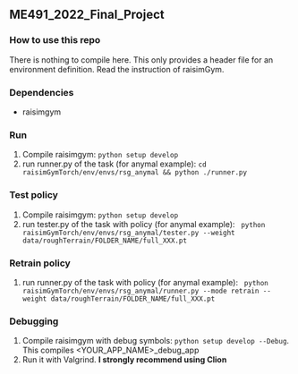 ## ME491_2022_Final_Project

### How to use this repo
There is nothing to compile here. This only provides a header file for an environment definition. Read the instruction of raisimGym. 

### Dependencies
- raisimgym

### Run
1. Compile raisimgym: ```python setup develop```
2. run runner.py of the task (for anymal example): ```cd raisimGymTorch/env/envs/rsg_anymal && python ./runner.py```

### Test policy
1. Compile raisimgym: ```python setup develop```
2. run tester.py of the task with policy (for anymal example): ``` python raisimGymTorch/env/envs/rsg_anymal/tester.py --weight data/roughTerrain/FOLDER_NAME/full_XXX.pt```

### Retrain policy
1. run runner.py of the task with policy (for anymal example): ``` python raisimGymTorch/env/envs/rsg_anymal/runner.py --mode retrain --weight data/roughTerrain/FOLDER_NAME/full_XXX.pt```

### Debugging
1. Compile raisimgym with debug symbols: ```python setup develop --Debug```. This compiles <YOUR_APP_NAME>_debug_app
2. Run it with Valgrind. **I strongly recommend using Clion**
